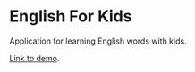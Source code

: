 # English For Kids

Application for learning English words with kids.

[Link to demo](https://facebook.github.io/create-react-app/docs/running-tests).
